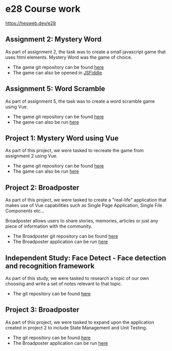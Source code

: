 # e28 Course work
<https://hesweb.dev/e28>


## Assignment 2: Mystery Word

As part of assignment 2, the task was to create a small javascript game that uses html elements. Mystery Word was the game of choice.
- The game git repository can be found [here](https://github.com/DoryAzar/e28/tree/master/game)
- The game can also be opened in [JSFiddle](https://jsfiddle.net/Dory/nvd53c7m/)

## Assignment 5: Word Scramble

As part of assignment 5, the task was to create a word scramble game using Vue.
- The game git repository can be found [here](https://github.com/DoryAzar/e28/tree/master/word-scramble)
- The game can also be run [here](http://e28word-scramble.broadposter.com/)

## Project 1: Mystery Word using Vue

As part of this project, we were tasked to recreate the game from assignment 2 using Vue.
- The game git repository can be found [here](https://github.com/DoryAzar/e28/tree/master/p1)
- The game can also be run [here](http://e28p1.broadposter.com)

## Project 2: Broadposter

As part of this project, we were tasked to create a "real-life" application that makes use of Vue capabilities such as Single Page Application, Single File Components etc...

Broadposter allows users to share stories, memories, articles or just any piece of information with the community.
- The Broadposter git repository can be found [here](https://github.com/DoryAzar/e28/tree/master/p2)
- The Broadposter application can be run [here](http://e28p2.broadposter.com)

## Independent Study: Face Detect - Face detection and recognition framework

As part of this study, we were tasked to research a topic of our own choosing and write a set of notes relevant to that topic.
- The git repository can be found [here](https://github.com/DoryAzar/e28/tree/master/independent-study)

## Project 3: Broadposter

As part of this project, we were tasked to expand upon the application created in project 2 to include State Management and Unit Testing.
- The git repository can be found [here](https://github.com/DoryAzar/e28/tree/master/p3)
- The Broadposter application can be run [here](https://p3.broadposter.com)
